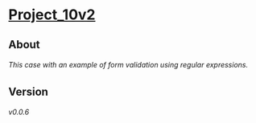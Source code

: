 [Project_10v2](https://thekristisha.github.io/KristinaSerikova/)
=====
## About
###### This case with an example of form validation using regular expressions.
## Version
###### v0.0.6
